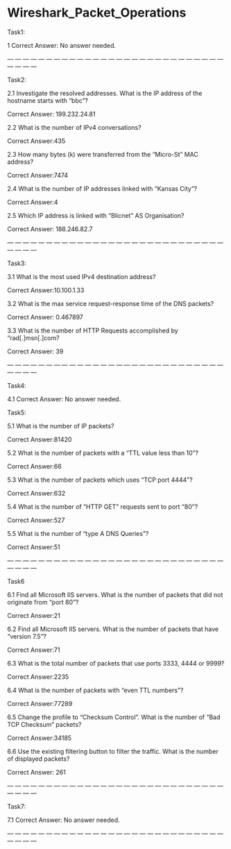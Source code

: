 # Wireshark_Packet_Operations
Task1:

1 Correct Answer: No answer needed.

— — — — — — — — — — — — — — — — — — — — — — — — — — — — — — — —

Task2:

2.1 Investigate the resolved addresses. What is the IP address of the hostname starts with “bbc”?

Correct Answer: 199.232.24.81

2.2 What is the number of IPv4 conversations?

Correct Answer:435

2.3 How many bytes (k) were transferred from the “Micro-St” MAC address?

Correct Answer:7474

2.4 What is the number of IP addresses linked with “Kansas City”?

Correct Answer:4

2.5 Which IP address is linked with “Blicnet” AS Organisation?

Correct Answer: 188.246.82.7

— — — — — — — — — — — — — — — — — — — — — — — — — — — — — — — —

Task3:

3.1 What is the most used IPv4 destination address?

Correct Answer:10.100.1.33

3.2 What is the max service request-response time of the DNS packets?

Correct Answer: 0.467897

3.3 What is the number of HTTP Requests accomplished by “rad[.]msn[.]com?

Correct Answer: 39

— — — — — — — — — — — — — — — — — — — — — — — — — — — — — — — —

Task4:

4.1 Correct Answer: No answer needed.

Task5:

5.1 What is the number of IP packets?

Correct Answer:81420

5.2 What is the number of packets with a “TTL value less than 10”?

Correct Answer:66

5.3 What is the number of packets which uses “TCP port 4444”?

Correct Answer:632

5.4 What is the number of “HTTP GET” requests sent to port “80”?

Correct Answer:527

5.5 What is the number of “type A DNS Queries”?

Correct Answer:51

— — — — — — — — — — — — — — — — — — — — — — — — — — — — — — — —

Task6

6.1 Find all Microsoft IIS servers. What is the number of packets that did not originate from “port 80”?

Correct Answer:21

6.2 Find all Microsoft IIS servers. What is the number of packets that have “version 7.5”?

Correct Answer:71

6.3 What is the total number of packets that use ports 3333, 4444 or 9999?

Correct Answer:2235

6.4 What is the number of packets with “even TTL numbers”?

Correct Answer:77289

6.5 Change the profile to “Checksum Control”. What is the number of “Bad TCP Checksum” packets?

Correct Answer:34185

6.6 Use the existing filtering button to filter the traffic. What is the number of displayed packets?

Correct Answer: 261

— — — — — — — — — — — — — — — — — — — — — — — — — — — — — — — —

Task7:

7.1 Correct Answer: No answer needed.

— — — — — — — — — — — — — — — — — — — — — — — — — — — — — — — —
